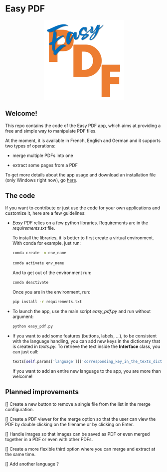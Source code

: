 # Easy PDF

<p align="center">
    <img src="logo.png" alt="Easy PDF Image" />
</p>

## Welcome!

This repo contains the code of the Easy PDF app, which aims at providing a free and simple way to manipulate PDF files.

At the moment, it is available in French, English and German and it supports two types of operations: 

- merge multiple PDFs into one

- extract some pages from a PDF

To get more details about the app usage and download an installation file (only Windows right now), go [here](https://github.com/Arvalent/easy_pdf_exe).


## The code

If you want to contribute or just use the code for your own applications and customize it, here are a few guidelines:

- _Easy PDF_ relies on a few python libraries. Requirements are in the _requirements.txt_ file.

    To install the libraries, it is better to first create a virtual environment. With conda for example, just run:

    ```bash
    conda create -n env_name

    conda activate env_name
    ```

    And to get out of the environment run:
    ```bash
    conda deactivate
    ```

    Once you are in the environment, run:

    ```bash
    pip install -r requirements.txt
    ```

- To launch the app, use the main script _easy_pdf.py_ and run without argument:

    ```bash
    python easy_pdf.py
    ```

- If you want to add some features (buttons, labels, ...), to be consistent with the language handling, you can add new keys in the dictionary that is created in _texts.py_. To retrieve the text inside the __Interface__ class, you can just call:

    ```python
    texts[self.params['language']]['corresponding_key_in_the_texts_dict']
    ```

    If you want to add an entire new language to the app, you are more than welcome!


## Planned improvements

[] Create a new button to remove a single file from the list in the merge configuration.

[] Create a PDF viewer for the merge option so that the user can view the PDF by double clicking on the filename or by clicking on Enter.

[] Handle images so that images can be saved as PDF or even merged together in a PDF or even with other PDFs.

[] Create a more flexible third option where you can merge and extract at the same time.

[] Add another language ?
